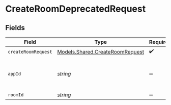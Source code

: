 # CreateRoomDeprecatedRequest


## Fields

| Field                                                                       | Type                                                                        | Required                                                                    | Description                                                                 | Example                                                                     |
| --------------------------------------------------------------------------- | --------------------------------------------------------------------------- | --------------------------------------------------------------------------- | --------------------------------------------------------------------------- | --------------------------------------------------------------------------- |
| `createRoomRequest`                                                         | [Models.Shared.CreateRoomRequest](../../models/shared/CreateRoomRequest.md) | :heavy_check_mark:                                                          | N/A                                                                         |                                                                             |
| `appId`                                                                     | *string*                                                                    | :heavy_minus_sign:                                                          | N/A                                                                         | app-af469a92-5b45-4565-b3c4-b79878de67d2                                    |
| `roomId`                                                                    | *string*                                                                    | :heavy_minus_sign:                                                          | N/A                                                                         | 2swovpy1fnunu                                                               |